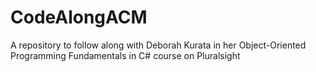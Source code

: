 # CodeAlongACM
A repository to follow along with Deborah Kurata in her Object-Oriented Programming Fundamentals in C# course on Pluralsight

